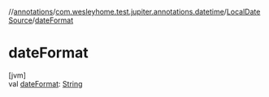 //[annotations](../../../index.md)/[com.wesleyhome.test.jupiter.annotations.datetime](../index.md)/[LocalDateSource](index.md)/[dateFormat](date-format.md)

# dateFormat

[jvm]\
val [dateFormat](date-format.md): [String](https://kotlinlang.org/api/latest/jvm/stdlib/kotlin/-string/index.html)
